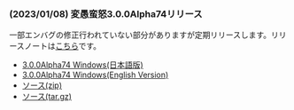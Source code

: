 
### (2023/01/08) 変愚蛮怒3.0.0Alpha74リリース
一部エンバグの修正行われていない部分がありますが定期リリースします。リリースノートは[こちら](https://github.com/hengband/hengband/releases/tag/3.0.0Alpha74)です。

- [3.0.0Alpha74 Windows(日本語版)](https://github.com/hengband/hengband/releases/download/3.0.0Alpha74/Hengband-3.0.0Alpha74-jp.zip)
- [3.0.0Alpha74 Windows(English Version)](https://github.com/hengband/hengband/releases/download/3.0.0Alpha74/Hengband-3.0.0Alpha74-en.zip)
- [ソース(zip)](https://github.com/hengband/hengband/archive/3.0.0Alpha74.zip)
- [ソース(tar.gz)](https://github.com/hengband/hengband/archive/3.0.0Alpha74.tar.gz)

